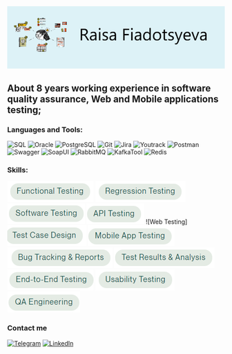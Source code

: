 [![Header](https://github.com/yosoyangel/yosoyangel/blob/main/assets/header.png)](https://www.linkedin.com/in/raisa-fedotieva)

## About 8 years working experience in software quality assurance, Web and Mobile applications testing;

### Languages and Tools:

![SQL](https://img.shields.io/badge/-SQL-ddf2f7?style=for-the-badge&logo=mysql)
![Oracle](https://img.shields.io/badge/-Oracle-ddf2f7?style=for-the-badge&logo=oracle)
![PostgreSQL](https://img.shields.io/badge/-PostgreSQL-ddf2f7?style=for-the-badge&logo=PostgreSQL)
![Git](https://img.shields.io/badge/-Git-ddf2f7?style=for-the-badge&logo=git)
![Jira](https://img.shields.io/badge/-Jira-ddf2f7?style=for-the-badge&logo=jirasoftware)
![Youtrack](https://img.shields.io/badge/-Youtrack-ddf2f7?style=for-the-badge&logo=Youtrack?logo=youtrack)
![Postman](https://img.shields.io/badge/-Postman-ddf2f7?style=for-the-badge&logo=Postman)
![Swagger](https://img.shields.io/badge/-Swagger-ddf2f7?style=for-the-badge&logo=Swagger)
![SoapUI](https://img.shields.io/badge/-SoapUI-ddf2f7?style=for-the-badge&logo=SoapUI)
![RabbitMQ](https://img.shields.io/badge/-RabbitMQ-ddf2f7?style=for-the-badge&logo=RabbitMQ)
![KafkaTool](https://img.shields.io/badge/-KafkaTool-ddf2f7?style=for-the-badge&logo=KafkaTool)
![Redis](https://img.shields.io/badge/-Redis-ddf2f7?style=for-the-badge&logo=Redis)

### Skills:

![Functional Testing](https://github.com/yosoyangel/yosoyangel/blob/main/assets/functional.png)
![Regression Testing](https://github.com/yosoyangel/yosoyangel/blob/main/assets/regression.png)
![Software Testing](https://github.com/yosoyangel/yosoyangel/blob/main/assets/software%20testing.png)
![Api Testing](https://github.com/yosoyangel/yosoyangel/blob/main/assets/apitesting.png)
![Web Testing]
![Test Case Design](https://github.com/yosoyangel/yosoyangel/blob/main/assets/testcase.png)
![Mobile App Testing](https://github.com/yosoyangel/yosoyangel/blob/main/assets/mobile.png)
![Bug Tracking & Reports](https://github.com/yosoyangel/yosoyangel/blob/main/assets/bugtracking.png)
![Test Results & Analysis](https://github.com/yosoyangel/yosoyangel/blob/main/assets/testresalt.png)
![End-to-End Testing](https://github.com/yosoyangel/yosoyangel/blob/main/assets/endtoend.png)
![Usability Testing](https://github.com/yosoyangel/yosoyangel/blob/main/assets/usability.png)
![QA Engineering](https://github.com/yosoyangel/yosoyangel/blob/main/assets/qaeng.png)


### Contact me

[![Telegram](https://img.shields.io/badge/-Telegram-ddf2f7?style=for-the-badge&logo=Telegram)](t.me/soyangel)
[![LinkedIn](https://img.shields.io/badge/-LinkedIn-ddf2f7?style=for-the-badge&logo=LinkedIn)](https://www.linkedin.com/in/raisa-fedotieva/)



